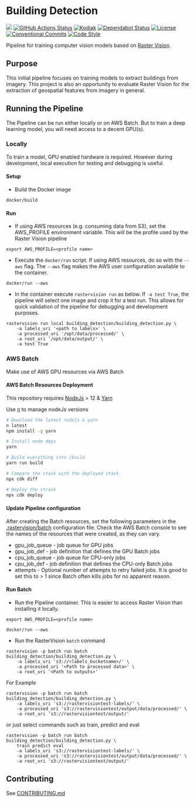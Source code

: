 
# Building Detection
![](https://img.shields.io/badge/WIP-Work%20In%20Progress-orange)
[![GitHub Actions Status](https://github.com/linz/building-detection/workflows/Build/badge.svg)](https://github.com/linz/building-detection/actions)
[![Kodiak](https://badgen.net/badge/Kodiak/enabled?labelColor=2e3a44&color=F39938)](https://kodiakhq.com/)
[![Dependabot Status](https://badgen.net/badge/Dependabot/enabled?labelColor=2e3a44&color=blue)](https://github.com/linz/building-detection/network/updates)
[![License](https://img.shields.io/badge/license-MIT-blue.svg)](https://github.com/linz/building-detection/blob/master/LICENSE)
[![Conventional Commits](https://badgen.net/badge/Commits/conventional?labelColor=2e3a44&color=EC5772)](https://conventionalcommits.org)
[![Code Style](https://badgen.net/badge/Code%20Style/black?labelColor=2e3a44&color=000000)](https://github.com/psf/black)

Pipeline for training computer vision models based on [Raster Vision](https://github.com/azavea/raster-vision).

## Purpose
This initial pipeline focuses on training models to extract buildings from imagery. 
This project is also an opportunity to evaluate Raster Vision for the extraction of 
geospatial features from imagery in general.

## Running the Pipeline
The Pipeline can be run either locally or on AWS Batch. But to train a deep 
learning model, you will need access to a decent GPU(s).

### Locally
To train a model, GPU enabled hardware is required. However during development, local execution 
for testing and debugging is useful. 

#### Setup

* Build the Docker image 

`docker/build`

#### Run

* If using AWS resources (e.g. consuming data from S3), set the AWS_PROFILE 
environment variable. This will be the profile used by the Raster Vision pipeline

`export AWS_PROFILE=<profile name>`

* Execute the `docker/run` script.
If using AWS resources, do so with the `--aws` flag. The `--aws` flag makes the AWS
user configuration available to the container.

`docker/run --aws`

* In the container execute `rastervision run` as below. 
If `-a test True`, the pipeline will select one image and crop it for a 
test run. This allows for quick validation of the pipeline for debugging and
development purposes. 

```
rastervision run local building_detection/building_detection.py \
    -a labels_uri '<path to labels>' \
    -a processed_uri '/opt/data/processed/' \
    -a root_uri '/opt/data/output/' \
    -a test True
```

### AWS Batch
Make use of AWS GPU resources via AWS Batch


#### AWS Batch Resources Deployment 
This repository requires [NodeJs](https://nodejs.org/en/) > 12 & [Yarn](https://yarnpkg.com/en/)

Use [n](https://github.com/tj/n) to manage nodeJs versions

```bash
# Download the latest nodejs & yarn
n latest
npm install -g yarn

# Install node deps
yarn

# Build everything into /build
yarn run build

# Compare the stack with the deployed stack 
npx cdk diff

# Deploy the strack 
npx cdk deploy
```

#### Update Pipeline configuration
After creating the Batch resources, set the following parameters in the
 [.rastervision/batch](https://github.com/linz/building-detection/blob/.rastervision/batch) 
 configuration file. Check the AWS Batch console to see the names of the 
resources that were created, as they can vary. 

* gpu_job_queue - job queue for GPU jobs
* gpu_job_def - job definition that defines the GPU Batch jobs
* cpu_job_queue - job queue for CPU-only jobs
* cpu_job_def - job definition that defines the CPU-only Batch jobs
* attempts - Optional number of attempts to retry failed jobs. It is good to set this to > 1 since Batch often kills jobs for no apparent reason.



#### Run Batch
* Run the Pipeline container. This is easier to access Raster Vision than installing it locally.

`export AWS_PROFILE=<profile name>`

`docker/run --aws`

* Run the RasterVision `batch` command

```
rastervision -p batch run batch building_detection/building_detection.py \
    -a labels_uri 's3://<labels_bucketname>/' \
    -a processed_uri '<Path to processed data>' \
    -a root_uri '<Path to outputs>'
```

For Example
```
rastervision -p batch run batch building_detection/building_detection.py \
    -a labels_uri 's3://rastervisiontest-labels/' \
    -a processed_uri 's3://rastervisiontest/output/data/processed/' \
    -a root_uri 's3://rastervisiontest/output/'
```

or just select commands such as train, predict and eval

```
rastervision -p batch run batch building_detection/building_detection.py \
    train predict eval
    -a labels_uri 's3://rastervisiontest-labels/' \
    -a processed_uri 's3://rastervisiontest/output/data/processed/' \
    -a root_uri 's3://rastervisiontest/output/'
```

## Contributing 
See [CONTRIBUTING.md](https://github.com/linz/building-detection/blob/master/CONTRIBUTING.md)

